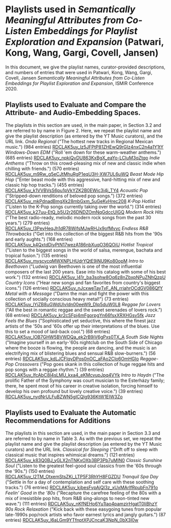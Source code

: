 # Playlists used in *Semantically Meaningful Attributes from Co-Listen Embeddings for Playlist Exploration and Expansion* (Patwari, Kong, Wang, Gargi, Covell, Jansen)
In this document, we give the playlist names,
curator-provided descriptions, and numbers of entries that were used in Patwari,
Kong, Wang, Gargi, Covell, Jansen *Semantically Meaningful Attributes from
Co-Listen Embeddings for Playlist Exploration and Expansion*, ISMIR
Conference 2020.
## Playlists used to Evaluate and Compare the Attribute- and Audio-Embedding Spaces.
The playlists in this section are used, in the main paper, in Section 3.2 and
are referred to by
name in Figure 2.  Here, we repeat the playlist name and give the playlist description (as
entered by the YT Music curators), and the
URL link.
*Onda Regional* ("The hottest new tracks in Regional Mexican music.") (984
entries) [RDCLAK5uy_lz5JFPtP81ZHEwQ9rGIz4nxC2n4a1Y1tY](https://www.youtube.com/playlist?list=RDCLAK5uy_lz5JFPtP81ZHEwQ9rGIz4nxC2n4a1Y1tY)
*Windows-Down EDM* ("Roll 'em down for these
warm-weather anthems.") (685 entries) [RDCLAK5uy_npkiQvDU863KxBgX_eaYo-LCIuM3qZtqo](https://www.youtube.com/playlist?list=RDCLAK5uy_npkiQvDU863KxBgX_eaYo-LCIuM3qZtqo)
*Indie Anthems* ("Throw on this crowd-pleasing mix
of new and classic indie when chilling with
friends.") (570 entries) [RDCLAK5uy_m9Rw_g5eCJtMhuRgP1eqU3H-XW7UL6uWQ](https://www.youtube.com/playlist?list=RDCLAK5uy_m9Rw_g5eCJtMhuRgP1eqU3H-XW7UL6uWQ)
*Beast Mode Hip Hop* ("Enter beast mode with this
aggressive, hard-hitting mix of new and classic hip hop
tracks.") (455 entries) [RDCLAK5uy_k1VVBVsS6pu1pVkYZK2B0EWic3i4j_TY4](https://www.youtube.com/playlist?list=RDCLAK5uy_k1VVBVsS6pu1pVkYZK2B0EWic3i4j_TY4)
*Acoustic Pop* ("Stripped-down renditions of
beloved pop songs.") (372 entries) [RDCLAK5uy_mkPdnadBmgXk28mbGxm_5uGeKvHrec208](https://www.youtube.com/playlist?list=RDCLAK5uy_mkPdnadBmgXk28mbGxm_5uGeKvHrec208)
*K-Pop Hotlist* ("Listen to the K-Pop songs
currently taking over the world.") (314 entries) [RDCLAK5uy_k27uu-EtQ_b5U2r26DNDZOmNqGdccUIGQ](https://www.youtube.com/playlist?list=RDCLAK5uy_k27uu-EtQ_b5U2r26DNDZOmNqGdccUIGQ)
*Modern Rock Hits* ("The best radio-ready, melodic
modern rock songs from the past 30 years.") (279 entries)
[RDCLAK5uy_l3PeyHeqJh1dR78WjfsMJwRHJx9ofMvvc](https://www.youtube.com/playlist?list=RDCLAK5uy_l3PeyHeqJh1dR78WjfsMJwRHJx9ofMvvc)
*Endless R&B Throwbacks* ("Get into this collection
of the biggest R&B hits from the '90s and early
aughts.") (168 entries) [RDCLAK5uy_k4QxtdDiyPtN17wezA186nbXuqO36QOiU](https://www.youtube.com/playlist?list=RDCLAK5uy_k4QxtdDiyPtN17wezA186nbXuqO36QOiU)
*Hotlist Tropical* ("Listen to the biggest songs in
the world of salsa, merengue, bachata and tropical
fusion.") (135 entries) [RDCLAK5uy_myscvcqMWXNPLHUdrYQtE9iNU9Ko80opM](https://www.youtube.com/playlist?list=RDCLAK5uy_myscvcqMWXNPLHUdrYQtE9iNU9Ko80opM)
*Intro to Beethoven* ("Ludwig van Beethoven is one
of the most influential composers of the last 200 years. Ease into
his catalog with some of his best work.") (132 entries)
[RDCLAK5uy_l41r_ba3sohw8Oq6z8nZbxpNPuZNhQzpU](https://www.youtube.com/playlist?list=RDCLAK5uy_l41r_ba3sohw8Oq6z8nZbxpNPuZNhQzpU)
*Country Icons* ("Hear new songs and fan favorites
from country's biggest icons.") (126 entries)
[RDCLAK5uy_nJcxweTayTvF_AN_rriahrOCdGV086QfY](https://www.youtube.com/playlist?list=RDCLAK5uy_nJcxweTayTvF_AN_rriahrOCdGV086QfY)
*Metal with a Message* ("Damn the man and fight the
power with this collection of socially conscious heavy
metal!") (73 entries)
[RDCLAK5uy_lYjZB8uGWdUlvIdn00eeW9_DIp5duW0L8](https://www.youtube.com/playlist?list=RDCLAK5uy_lYjZB8uGWdUlvIdn00eeW9_DIp5duW0L8)
*Reggae for Lovers* ("All the best in romantic
reggae and the sweet serenades of lovers
rock.") (68 entries)
[RDCLAK5uy_kr2cSFpj4mFgorpgYn66fsxXRXHGsv5fk](https://www.youtube.com/playlist?list=RDCLAK5uy_kr2cSFpj4mFgorpgYn66fsxXRXHGsv5fk)
*Jazz Feels the Blues* ("Sophisticated yet
seductive, this where the finest jazz artists of the '50s and '60s
offer up their interpretations of the blues. Use this to set a mood
of laid-back cool.") (68 entries)
[RDCLAK5uy_lOB7GHW5BVWDQa_ek2rB9iV6gPxs0TX_A](https://www.youtube.com/playlist?list=RDCLAK5uy_lOB7GHW5BVWDQa_ek2rB9iV6gPxs0TX_A)
*South Side Nights* ("Imagine yourself in an
early-'60s nightclub on the South Side of Chicago where the booze is
flowing, the people are dancing, and the music is an electrifying
mix of blistering blues and sensual R\&B
slow-burners.") (56 entries)
[RDCLAK5uy_kdLJCFlqvDPqs0nOC_aFAo2CIo6OmHGIo](https://www.youtube.com/playlist?list=RDCLAK5uy_kdLJCFlqvDPqs0nOC_aFAo2CIo6OmHGIo)
*Reggae-Pop Crossovers* ("Pop goes skank in this
collection of huge reggae hits and pop songs with a reggae
rhythm.") (39 entries)
[RDCLAK5uy_lfcAbC8I4sLMU_kxa4_eKMcvupJpq4VYk](https://www.youtube.com/playlist?list=RDCLAK5uy_lfcAbC8I4sLMU_kxa4_eKMcvupJpq4VYk)
*Intro to Haydn* ("The prolific Father of the
Symphony was court musician to the Esterházy family; there, he spent
most of his career in creative isolation, forcing himself to develop
his own profound but lovely creative voice.") (39 entries)
[RDCLAK5uy\_nydNrULFuBZWN5glCQlg936KtW1EIW3Zo](https://www.youtube.com/playlist?list=RDCLAK5uy\_nydNrULFuBZWN5glCQlg936KtW1EIW3Zo)
## Playlists used to Evaluate the Automatic Recommendations for Additions
The playlists in this section are used, in the main paper in
Section 3.3 and are referred to by name in Table 3.  As with the previous set,
we repeat the playlist name and give the playlist description (as
entered by the YT Music curators) and the
URL link.
*Classical for Sleeping* ("Drift off to sleep with
classical music that inspires whimsical dreams.")
(121 entries)
[RDCLAK5uy_k83Q0BJ_yGLX2nTNKxOXb3BP3Pb7uMIN0](https://www.youtube.com/playlist?list=RDCLAK5uy_k83Q0BJ_yGLX2nTNKxOXb3BP3Pb7uMIN0)
*Classic Sunshine Soul* ("Listen to the greatest
feel-good soul classics from the '60s through the
'90s.") (150 entries)
[RDCLAK5uy_l2TM_OtxemStsZKi_LTP5F3RhYH8FGZDU](https://www.youtube.com/playlist?list=RDCLAK5uy_l2TM_OtxemStsZKi_LTP5F3RhYH8FGZDU)
*Tranquil Spa Day* ("Settle in for a day of contemplation
and self care with these soothing tracks.") (76 entries)
[RDCLAK5uy_kjbesFvpAjQl3z_xUxMArIfRpubFn791o](https://www.youtube.com/playlist?list=RDCLAK5uy_kjbesFvpAjQl3z_xUxMArIfRpubFn791o)
*Feelin' Good in the '80s* ("Recapture the carefree
feeling of the 80s with a mix of irresistible pop hits, from R\&B
sing-alongs to neon-tinted new wave.") (111 entries)
[RDCLAK5uy_nKfNEHo6Yu1lao4pamzirHgatT0liBhzY](https://www.youtube.com/playlist?list=RDCLAK5uy_nKfNEHo6Yu1lao4pamzirHgatT0liBhzY)
*90s Rock Relaxation* ("Kick back with these easygoing
tunes from popular late-1990s pop/rock artists who favor earnest
lyrics and jangly guitars.") (87 entries)
[RDCLAK5uy_l6aLGm9YTfnptXPJCncaK3NpN_0bX3I0w](https://www.youtube.com/playlist?list=RDCLAK5uy_l6aLGm9YTfnptXPJCncaK3NpN_0bX3I0w)
